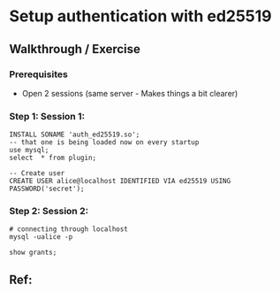 # Setup authentication with ed25519 

## Walkthrough / Exercise 

### Prerequisites 

  * Open 2 sessions  (same server  - Makes things a bit clearer)

### Step 1: Session 1:

```
INSTALL SONAME 'auth_ed25519.so';
-- that one is being loaded now on every startup
use mysql;
select  * from plugin;

-- Create user
CREATE USER alice@localhost IDENTIFIED VIA ed25519 USING PASSWORD('secret');

```

### Step 2: Session 2:

```
# connecting through localhost 
mysql -ualice -p
```

```
show grants;
```


## Ref:

